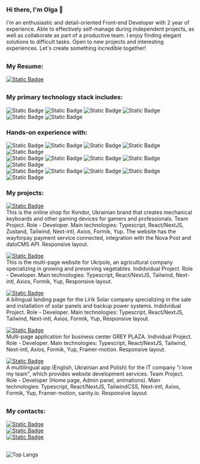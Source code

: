### Hi there, I'm Olga 👋

I'm an enthusiastic and detail-oriented Front-end Developer with 2 year of experience. Able to effectively self-manage during independent projects, as well as collaborate as part of a productive team. I enjoy finding elegant solutions to difficult tasks. Open to new projects and interesting experiences. Let's create something incredible together!
## 
### My Resume:

<a href="https://drive.google.com/file/d/1zt83AfZEbRRdhM9_-00jqm4TU2oDDUUE/view?usp=sharing" target="_blank">![Static Badge](https://img.shields.io/badge/View%20CV-%2361DAFB?style=for-the-badge&logo=read.cv)
</a>

##
### My primary technology stack includes:
![Static Badge](https://img.shields.io/badge/HTML%20-%20%23E34F26?style=flat&logoColor=white)
![Static Badge](https://img.shields.io/badge/CSS%20-%20%231572B6?style=flat&logoColor=white)
![Static Badge](https://img.shields.io/badge/React%20-%20black?style=flat&logo=react)
![Static Badge](https://img.shields.io/badge/Next.js%20-%20black?style=flat&logo=nextdotjs&logoColor=white)
![Static Badge](https://img.shields.io/badge/JavaScrypt%20-%20%23FFD600?style=flat&logo=javascript&logoColor=black)
![Static Badge](https://img.shields.io/badge/TypeScrypt%20-%20%232AA4F4?style=flat&logo=typescript&logoColor=black)

### Hands-on experience with:
![Static Badge](https://img.shields.io/badge/SASS-%2343B02A?logo=sass&logoColor=%23CC6699)
![Static Badge](https://img.shields.io/badge/Styled%20Components%20-%20%23DB7093?style=flat&logo=styledcomponents&logoColor=white)
![Static Badge](https://img.shields.io/badge/Tailwind%20-%20%2306B6D4?style=flat&logo=tailwindcss&logoColor=white)
![Static Badge](https://img.shields.io/badge/Redux-violet?logo=Redux&logoColor=%2361DAFB)
![Static Badge](https://img.shields.io/badge/Zustand-violet?logoColor=%2361DAFB)
<br/>
![Static Badge](https://img.shields.io/badge/React%20Native-black?logo=react&logoColor=%2361DAFB&color=black)
![Static Badge](https://img.shields.io/badge/Expo-red?logo=expo&logoColor=%23000020)
![Static Badge](https://img.shields.io/badge/Node.js%20-%20%23339933?style=flat&logo=nodedotjs&logoColor=white)
![Static Badge](https://img.shields.io/badge/MongoDB%20-%20%2347A248?style=flat&logo=mongodb&logoColor=white)
![Static Badge](https://img.shields.io/badge/sanity.io-yellow?logoColor=%235A29E4)
<br/>
![Static Badge](https://img.shields.io/badge/i18next-%23E4405F?logo=i18next&logoColor=%2326A69A)
![Static Badge](https://img.shields.io/badge/TanStack%20Query-logoColor=%23CC6699)
![Static Badge](https://img.shields.io/badge/Axios-yellow?logo=axios&logoColor=%235A29E4)
![Static Badge](https://img.shields.io/badge/Zod-%233E67B1?logo=zod&logoColor=%235A29E4&labelColor=%233E67B1)
![Static Badge](https://img.shields.io/badge/Yup-%233E67B1)

### My projects:
<a href="https://kondordevice.com/" target="_blank">![Static Badge](https://img.shields.io/badge/Kondor%20device-%235A29E4?style=for-the-badge)
</a>
<br/>
This is the online shop for Kondor, Ukrainian brand that creates mechanical keyboards and other gaming devices for gamers and professionals. Team Project. Role - Developer. Main technologies: Typescript, React/NextJS, Zustand, Tailwind, Next-intl, Axios, Formik, Yup. The website has the wayforpay payment service connected, integration with the Nova Post and datoCMS API. Responsive layout.

<a href="https://ukrpole.com.ua/" target="_blank">![Static Badge](https://img.shields.io/badge/Ukrpole-%23CC6699?style=for-the-badge)
</a>
<br/>
This is the multi-page website for Ukrpole, an agricultural company specializing in growing and preserving vegetables. Indidvidual Project. Role - Developer. Main technologies: Typescript, React/NextJS, Tailwind, Next-intl, Axios, Formik, Yup, Responsive layout.

<a href="https://liriksolar.com.ua/" target="_blank">![Static Badge](https://img.shields.io/badge/Lirik%20Solar-%2361DAFB?style=for-the-badge)
</a>
<br/>
A bilingual landing page for the Lirik Solar company specializing in the sale and installation of solar panels and backup power systems. Indidvidual Project. Role - Developer. Main technologies: Typescript, React/NextJS, Tailwind, Next-intl, Axios, Formik, Yup, Responsive layout.

<a href="https://greyplaza.com.ua/" target="_blank">![Static Badge](https://img.shields.io/badge/GREY%20PLAZA-%23569A31?style=for-the-badge)
</a>
<br/>
Multi-page application for business center GREY PLAZA. Individual Project. Role - Developer. Main technologies: Typescript, React/NextJS, Tailwind, Next-intl, Axios, Formik, Yup, Framer-motion. Responsive layout.

<a href="https://www.ilovemyteam.online" target="_blank">![Static Badge](https://img.shields.io/badge/I%20love%20my%20team-%235A29E4?style=for-the-badge)
</a>
<br/>
A multilingual app (English, Ukrainian and Polish) for the IT company "i love my team", which provides website development services. Team Project. Role - Developer (Home page, Admin panel, animations). Main technologies: Typescript, React/NextJS, TailwindCSS, Next-intl, Axios, Formik, Yup, Framer-motion, sanity.io. Responsive layout.

##
### My contacts:

<a href="https://www.linkedin.com/in/olgamykhailova/" target="_blank">![Static Badge](https://img.shields.io/badge/LinkedIn-%20%230A66C2?style=flat&logo=linkedin&logoColor=white)</a>
<br/>
<a href="https://t.me/Olya_Kaktusya" target="_blank">![Static Badge](https://img.shields.io/badge/Telegram-blue?logo=telegram)</a>
<br/>
<a href="mailto:olyakaktusya@gmail.com">![Static Badge](https://img.shields.io/badge/Email%20-%20%23EA4335?style=flat&logo=gmail&logoColor=white)</a>


##

![Top Langs](https://github-readme-stats.vercel.app/api/top-langs/?username=OlgaMykhailova&layout=compact)

